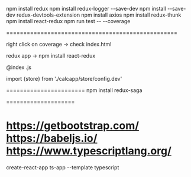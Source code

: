 npm install redux
npm install redux-logger --save-dev
npm install --save-dev redux-devtools-extension
npm install axios
npm install redux-thunk
npm install react-redux
npm run test -- --coverage

==================================================

right click on coverage -> check index.html

redux app -> npm install react-redux

@index .js

import {store} from './calcapp/store/config.dev'

=======================
npm install redux-saga

====================

https://getbootstrap.com/
https://babeljs.io/
https://www.typescriptlang.org/
====================
create-react-app ts-app --template typescript

